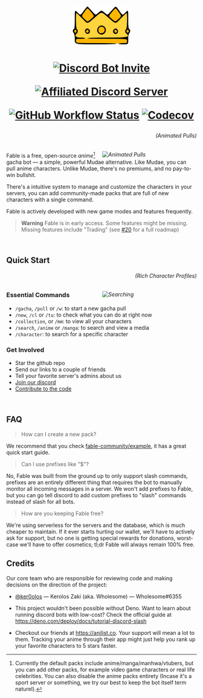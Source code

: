 <h1 align="center">
  <img height="100" src="./assets/splash.png" alt="Fable Logo">
</h1>

<!-- User badges  -->

<h1 align="center">

[![Discord Bot Invite](https://img.shields.io/badge/Add%20Fable%20to%20Your%20Server-blue?style=for-the-badge&logo=discord&logoColor=white)](https://discord.com/api/oauth2/authorize?client_id=1041970851559522304&scope=applications.commands)

[![Affiliated Discord Server](https://img.shields.io/discord/992416714497212518?label=Affiliated%20Discord%20Server&style=for-the-badge)][discord]

<!-- Development badges -->

[![GitHub Workflow Status](https://img.shields.io/github/actions/workflow/status/ker0olos/fable/deno.yml?branch=main&style=for-the-badge&label=tests)](https://github.com/ker0olos/fable/actions/workflows/deno.yml)
[![Codecov](https://img.shields.io/codecov/c/gh/ker0olos/fable/main?style=for-the-badge&token=3C7ZTHzGqC)](https://codecov.io/github/ker0olos/fable)

</h1>

<i>
  <h6 align="right">(Animated Pulls)</h6>
  <img align="right" width="250" src="https://user-images.githubusercontent.com/52022280/215555794-c8e52906-99a5-485c-9cdd-8961e168f587.gif" alt="Animated Pulls">
</i>

Fable is a free, open-source _anime_[^1] gacha bot — a simple, powerful Mudae
alternative. Like Mudae, you can pull anime characters. Unlike Mudae, there's no
premiums, and no pay-to-win bullshit.

There's a intuitive system to manage and customize the characters in your
servers, you can add community-made packs that are full of new characters with a
single command.

Fable is actively developed with new game modes and features frequently.

[^1]: Currently the default packs include anime/manga/manhwa/vtubers, but you
can add other packs, for example video game characters or real life celebrities.
You can also disable the anime packs entirety (Incase it's a sport server or
something, we try our best to keep the bot itself term naturel).

> **Warning** Fable is in early access. Some features might be missing. Missing
> features include "Trading" (see
> [#20](https://github.com/ker0olos/fable/issues/20) for a full roadmap)

<br clear="right"/>

## Quick Start

<i>
  <h6 align="right">(Rich Character Profiles)</h6>
  <img align="right" width="250" src="https://user-images.githubusercontent.com/52022280/216527501-8985899c-d9f3-481a-821b-068a2f4a8ad3.jpg" alt="Searching">
</i>

### Essential Commands

- `/gacha`, `/pull` or `/w`: to start a new gacha pull
- `/now`, `/cl` or `/tu`: to check what you can do at right now
- `/collection`, or `/mm`: to view all your characters
- `/search`, `/anime` or `/manga`: to search and view a media
- `/character`: to search for a specific character

### Get Involved

- Star the github repo
- Send our links to a couple of friends
- Tell your favorite server's admins about us
- [Join our discord][discord]
- [Contribute to the code][contributing]

<br clear="right"/>

## FAQ

<!-- TODO -->
<!-- > How can I add a new pack to my server? -->

<!-- TODO -->
<!-- > How to disable/remove a pack from my server? -->

> How can I create a new pack?

We recommend that you check
[fable-community/example](https://github.com/fable-community/example), it has a
great quick start guide.

> Can I use prefixes like "$"?

No, Fable was built from the ground up to only support slash commands, prefixes
are an entirely different thing that requires the bot to manually monitor all
incoming messages in a server. We won't add prefixes to Fable, but you can go
tell discord to add custom prefixes to "slash" commands instead of slash for all
bots.

> How are you keeping Fable free?

We're using serverless for the servers and the database, which is much cheaper
to maintain. If it ever starts hurting our wallet, we'll have to actively ask
for support, but no one is getting special rewards for donations, worst-case
we'll have to offer cosmetics; tl;dr Fable will always remain 100% free.

## Credits

Our core team who are responsible for reviewing code and making decisions on the
direction of the project:

- [@ker0olos](https://github.com/ker0olos) — Kerolos Zaki (aka. Wholesome) —
  Wholesome#6355

- This project wouldn't been possible without Deno. Want to learn about running
  discord bots with low-cost? Check the official guide at
  <https://deno.com/deploy/docs/tutorial-discord-slash>

- Checkout our friends at <https://anilist.co>. Your support will mean a lot to
  them. Tracking your anime through their app might just help you rank up your
  favorite characters to 5 stars faster.

[discord]: https://discord.gg/ceKyEfhyPQ
[contributing]: https://github.com/ker0olos/fable/wiki/Contributing
